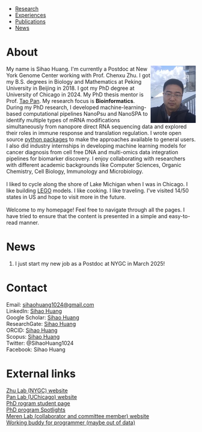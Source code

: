 * [Research](https://sihaohuanguc.github.io/research)
* [Experiences](https://sihaohuanguc.github.io/experiences)
* [Publications](https://sihaohuanguc.github.io/publications)
* [News](https://sihaohuanguc.github.io/news)

# About
<!-- ![titlis](./docs/assets/images/Titlis.jpg) -->
<img style="float: right;" src="./docs/assets/images/Titlis.jpg">


My name is Sihao Huang. I'm currently a Postdoc at New York Genome Center working with Prof. Chenxu Zhu. I got my B.S. degrees in Biology and Mathematics at Peking University in Beijing in 2018. I got my PhD degree at University of Chicago in 2024. My PhD thesis mentor is Prof. [Tao Pan](https://bcmb.uchicago.edu/program/faculty/tao-pan). My research focus is **Bioinformatics**. During my PhD research, I developed machine-learning-based computational pipelines NanoPsu and NanoSPA to identify multiple types of mRNA modifications simultaneously from nanopore direct RNA sequencing data and explored their roles in immune response and translation regulation. I wrote open source [python packages](https://github.com/sihaohuanguc) to make the approaches available to general users. I also did industry internships in developing machine learning models for cancer diagnosis from cell free DNA and multi-omics data integration pipelines for biomarker discovery. I enjoy collaborating with researchers with different academic backgrounds like Computer Sciences, Organic Chemistry, Cell Biology, Immunology and Microbiology.
<br/>
<br/>
I liked to cycle along the shore of Lake Michigan when I was in Chicago. I like building [LEGO](https://www.lego.com/en-us) models. I like cooking. I like traveling. I've visited 14/50 states in US and hope to visit more in the future. 
<br/>
<br/>
Welcome to my homepage! Feel free to navigate through all the pages. I have tried to ensure that the content is presented in a simple and easy-to-read manner. 

# News
1. I just start my new job as a Postdoc at NYGC in March 2025!

# Contact
Email: sihaohuang1024@gmail.com
<br/>
LinkedIn: [Sihao Huang](https://www.linkedin.com/in/sihaohuang/)
<br/>
Google Scholar: [Sihao Huang](https://scholar.google.com/citations?user=bACZfVkAAAAJ&hl=en)
<br/>
ResearchGate: [Sihao Huang](https://www.researchgate.net/profile/Sihao-Huang-5)
<br/>
ORCID: [Sihao Huang](https://orcid.org/0000-0001-8575-8555)
<br/>
Scopus: [Sihao Huang](https://www.scopus.com/authid/detail.uri?authorId=57202117564)
<br/>
Twitter: @SihaoHuang1024
<br/>
Facebook: Sihao Huang

# External links
[Zhu Lab (NYGC) website](https://czhulab.github.io)
<br/>
[Pan Lab (UChicago) website](https://openwetware.org/wiki/Pan_Lab)
<br/>
[PhD rogram student page](https://bcmb.uchicago.edu/program/students?page=1)
<br/>
[PhD program Spotlights](https://bcmb.uchicago.edu/spotlights/sihao-huang-spotlight)
<br/>
[Meren Lab (collaborator and committee member) website](https://merenlab.org)
<br/>
[Working buddy for programmer (maybe out of data)](https://www.google.com)
<br/>
